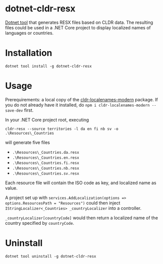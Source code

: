 # dotnet-cldr-resx
[Dotnet tool](https://docs.microsoft.com/en-us/dotnet/core/tools/global-tools) that generates RESX files based on CLDR data. The resulting files could be used in a .NET Core project to display localized names of languages or countries.

# Installation

`dotnet tool install -g dotnet-cldr-resx`

# Usage

Prerequirements: a local copy of the [cldr-localenames-modern](https://www.npmjs.com/package/cldr-localenames-modern) package. If you do not already have it installed, do `npm i cldr-localenames-modern --save-dev` first.

In your .NET Core project root, executing

`cldr-resx --source territories -l da en fi nb sv -o .\Resources\_Countries`

will generate five files

* `.\Resources\_Countries.da.resx`
* `.\Resources\_Countries.en.resx`
* `.\Resources\_Countries.fi.resx`
* `.\Resources\_Countries.nb.resx`
* `.\Resources\_Countries.sv.resx`

Each resource file will contain the ISO code as key, and localized name as value.

A project set up with `services.AddLocalization(options => options.ResourcesPath = "Resources")` could then inject `IStringLocalizer<_Countries> _countryLocalizer` into a controller.

`_countryLocalizer[countryCode]` would then return a localized name of the country specified by `countryCode`.

# Uninstall

`dotnet tool uninstall -g dotnet-cldr-resx`
